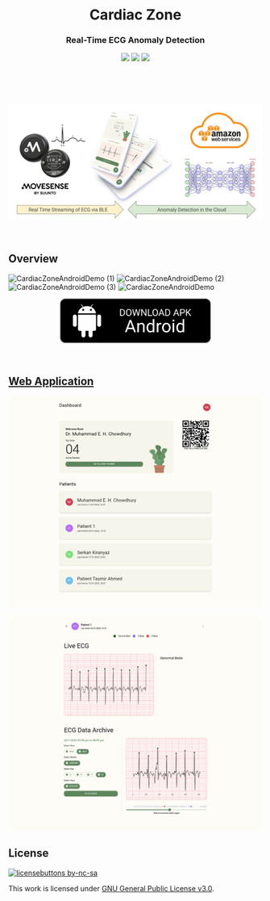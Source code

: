 <h1 align="center">Cardiac Zone</h1>
<h3 align="center">Real-Time ECG Anomaly Detection</h3>

<p align="center">
  <img src="https://img.shields.io/badge/Android_Studio-3DDC84?style=for-the-badge&logo=android-studio&logoColor=white"/> <img src="https://img.shields.io/badge/Kotlin-0095D5?&style=for-the-badge&logo=kotlin&logoColor=white"/> <img src="https://img.shields.io/badge/Amazon_AWS-232F3E?style=for-the-badge&logo=amazon-aws&logoColor=white"/>
</p>

<br>
<br>
<br>

<p align="center">
  <img src="diagram.svg"/>
</p>

<br>

## Overview

![CardiacZoneAndroidDemo (1)](https://user-images.githubusercontent.com/38709932/234545690-1b6306b9-a15a-4807-9253-398121d1b81e.svg)
![CardiacZoneAndroidDemo (2)](https://user-images.githubusercontent.com/38709932/234545680-79ad3e98-f83c-4de8-80b4-62dfa82614bb.svg)
![CardiacZoneAndroidDemo (3)](https://user-images.githubusercontent.com/38709932/234545664-e39d7db1-4773-4c79-aee2-88819e54cd14.svg)
![CardiacZoneAndroidDemo](https://user-images.githubusercontent.com/38709932/234545697-23c06af4-cc4d-45ea-bccb-a3f53e4ba556.svg)

<p align="center">
  <a href="https://github.com/atick-faisal/Cardiac-Zone-Android/releases">
    <img src="download_apk.png" width="300"/>
  </a>
</p>

<br>

## [Web Application](https://czone.netlify.app/)

<p align="center">
  <img src="czone_web_2.png"/>
</p>
<p align="center">
  <img src="czone_web_3.png"/>
</p>

## License
[![licensebuttons by-nc-sa](https://licensebuttons.net/l/by-nc-sa/3.0/88x31.png)](https://creativecommons.org/licenses/by-nc-sa/4.0)

This work is licensed under [GNU General Public License v3.0](https://github.com/atick-faisal/Cardiac-Zone-Android/blob/main/LICENSE).
